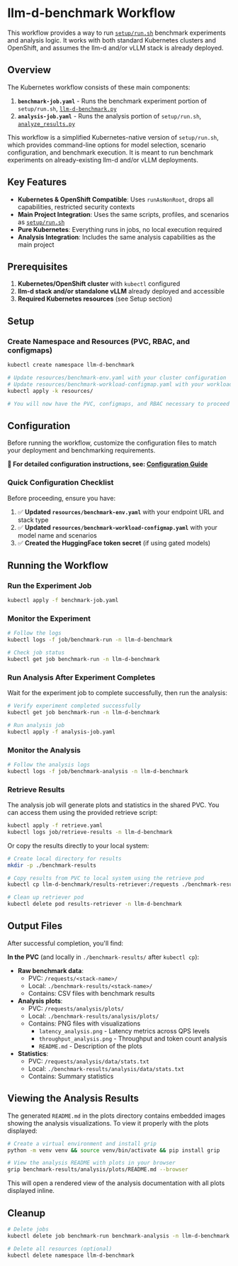 # llm-d-benchmark Workflow

This workflow provides a way to run [`setup/run.sh`](../setup/run.sh) benchmark experiments and analysis logic.
It works with both standard Kubernetes clusters and OpenShift, and assumes the llm-d and/or vLLM stack is already deployed.

## Overview

The Kubernetes workflow consists of these main components:

1. **`benchmark-job.yaml`** - Runs the benchmark experiment portion of `setup/run.sh`, [`llm-d-benchmark.py`](../workload/harnesses/llm-d-benchmark.py)
2. **`analysis-job.yaml`** - Runs the analysis portion of `setup/run.sh`, [`analyze_results.py`](../analysis/analyze_results.py)

This workflow is a simplified Kubernetes-native version of `setup/run.sh`, which provides command-line options for model selection,
scenario configuration, and benchmark execution. It is meant to run benchmark experiments on already-existing llm-d and/or vLLM deployments.

## Key Features

- **Kubernetes & OpenShift Compatible**: Uses `runAsNonRoot`, drops all capabilities, restricted security contexts
- **Main Project Integration**: Uses the same scripts, profiles, and scenarios as [`setup/run.sh`](../setup/run.sh)
- **Pure Kubernetes**: Everything runs in jobs, no local execution required
- **Analysis Integration**: Includes the same analysis capabilities as the main project

## Prerequisites

1. **Kubernetes/OpenShift cluster** with `kubectl` configured
2. **llm-d stack and/or standalone vLLM** already deployed and accessible
3. **Required Kubernetes resources** (see Setup section)

## Setup

### Create Namespace and Resources (PVC, RBAC, and configmaps)

```bash
kubectl create namespace llm-d-benchmark

# Update resources/benchmark-env.yaml with your cluster configuration
# Update resources/benchmark-workload-configmap.yaml with your workload settings
kubectl apply -k resources/

# You will now have the PVC, configmaps, and RBAC necessary to proceed
```

## Configuration

Before running the workflow, customize the configuration files to match your deployment and benchmarking requirements.

**📖 For detailed configuration instructions, see: [Configuration Guide](quickstart-config.md)**

### Quick Configuration Checklist

Before proceeding, ensure you have:

1. ✅ **Updated `resources/benchmark-env.yaml`** with your endpoint URL and stack type
2. ✅ **Updated `resources/benchmark-workload-configmap.yaml`** with your model name and scenarios
3. ✅ **Created the HuggingFace token secret** (if using gated models)

## Running the Workflow

### Run the Experiment Job

```bash
kubectl apply -f benchmark-job.yaml
```

### Monitor the Experiment

```bash
# Follow the logs
kubectl logs -f job/benchmark-run -n llm-d-benchmark

# Check job status
kubectl get job benchmark-run -n llm-d-benchmark
```

### Run Analysis After Experiment Completes

Wait for the experiment job to complete successfully, then run the analysis:

```bash
# Verify experiment completed successfully
kubectl get job benchmark-run -n llm-d-benchmark

# Run analysis job
kubectl apply -f analysis-job.yaml
```

### Monitor the Analysis

```bash
# Follow the analysis logs
kubectl logs -f job/benchmark-analysis -n llm-d-benchmark
```

### Retrieve Results

The analysis job will generate plots and statistics in the shared PVC. You can access them using the provided retrieve script:

```bash
kubectl apply -f retrieve.yaml
kubectl logs job/retrieve-results -n llm-d-benchmark
```

Or copy the results directly to your local system:

```bash
# Create local directory for results
mkdir -p ./benchmark-results

# Copy results from PVC to local system using the retrieve pod
kubectl cp llm-d-benchmark/results-retriever:/requests ./benchmark-results/

# Clean up retriever pod
kubectl delete pod results-retriever -n llm-d-benchmark
```

## Output Files

After successful completion, you'll find:

**In the PVC** (and locally in `./benchmark-results/` after `kubectl cp`):

- **Raw benchmark data**: 
  - PVC: `/requests/<stack-name>/`
  - Local: `./benchmark-results/<stack-name>/`
  - Contains: CSV files with benchmark results
- **Analysis plots**:
  - PVC: `/requests/analysis/plots/`
  - Local: `./benchmark-results/analysis/plots/`
  - Contains: PNG files with visualizations
    - `latency_analysis.png` - Latency metrics across QPS levels
    - `throughput_analysis.png` - Throughput and token count analysis
    - `README.md` - Description of the plots
- **Statistics**:
  - PVC: `/requests/analysis/data/stats.txt`
  - Local: `./benchmark-results/analysis/data/stats.txt`
  - Contains: Summary statistics

## Viewing the Analysis Results

The generated `README.md` in the plots directory contains embedded images showing the analysis visualizations. To view it properly with the plots displayed:

```bash
# Create a virtual environment and install grip
python -m venv venv && source venv/bin/activate && pip install grip

# View the analysis README with plots in your browser
grip benchmark-results/analysis/plots/README.md --browser
```

This will open a rendered view of the analysis documentation with all plots displayed inline.

## Cleanup

```bash
# Delete jobs
kubectl delete job benchmark-run benchmark-analysis -n llm-d-benchmark

# Delete all resources (optional)
kubectl delete namespace llm-d-benchmark
```

